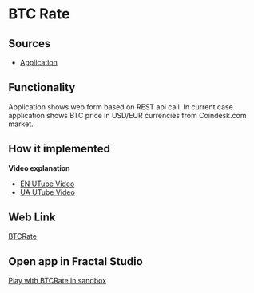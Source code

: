 # BTC Rate

## Sources

- [Application](https://github.com/LearnFractal/FractalPlatform/tree/main/FractalPlatform.Examples/Applications/BTCRate/BTCRateApplication.cs)

## Functionality

Application shows web form based on REST api call.
In current case application shows BTC price in USD/EUR currencies from Coindesk.com market.

## How it implemented

**Video explanation**

- [EN UTube Video](https://fraplat.com/jupiter/UTube?tag=110)
- [UA UTube Video](https://fraplat.com/jupiter/UTube?tag=210)

## Web Link

[BTCRate](https://fraplat.com/jupiter/BTCRate)

## Open app in Fractal Studio

[Play with BTCRate in sandbox](https://fraplat.com/mars/FractalStudio/?tag=BTCRate+template)


